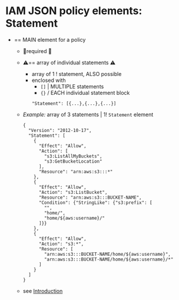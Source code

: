 # IAM JSON policy elements: Statement<a name="reference_policies_elements_statement"></a>

* == MAIN element for a policy
  * 👀required 👀
  * ⚠️== array of individual statements ⚠️
    * array of 1 ! statement, ALSO possible
    * enclosed with
      * `[]` | MULTIPLE statements 
      * `{}` / EACH individual statement block
      ```
      "Statement": [{...},{...},{...}]
      ```
  * _Example:_ array of 3 statements | 1! `Statement` element 
  
    ```
    {
      "Version": "2012-10-17",
      "Statement": [
        {
          "Effect": "Allow",
          "Action": [
            "s3:ListAllMyBuckets",
            "s3:GetBucketLocation"
          ],
          "Resource": "arn:aws:s3:::*"
        },
        {
          "Effect": "Allow",
          "Action": "s3:ListBucket",
          "Resource": "arn:aws:s3:::BUCKET-NAME",
          "Condition": {"StringLike": {"s3:prefix": [
            "",
            "home/",
            "home/${aws:username}/"
          ]}}
        },
        {
          "Effect": "Allow",
          "Action": "s3:*",
          "Resource": [
            "arn:aws:s3:::BUCKET-NAME/home/${aws:username}",
            "arn:aws:s3:::BUCKET-NAME/home/${aws:username}/*"
          ]
        }
      ]
    }
    ```

  * see [Introduction](reference_policies_variables.md#policy-vars-intro)
